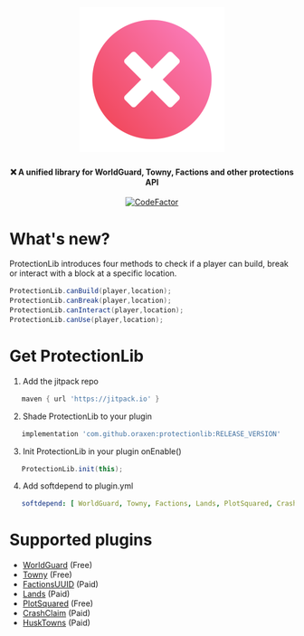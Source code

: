 <h1 align="center">
  <br>
  <img src="/logo.svg?raw=true" alt="ProtectionLib" width="256">
  <br>
</h1>


<h4 align="center">
    ❌ A unified library for WorldGuard, Towny, Factions and other protections API</h4>

<p align="center">
    <a href="https://www.codefactor.io/repository/github/oraxen/protectionlib">
        <img src="https://www.codefactor.io/repository/github/oraxen/protectionlib/badge" alt="CodeFactor" />
    </a>
</p>


# What's new?

ProtectionLib introduces four methods to check if a player can build, break or interact with a block at a specific location.

```java
ProtectionLib.canBuild(player,location);
ProtectionLib.canBreak(player,location);
ProtectionLib.canInteract(player,location);
ProtectionLib.canUse(player,location);
```

# Get ProtectionLib

1) Add the jitpack repo

```groovy
   maven { url 'https://jitpack.io' }
```

2) Shade ProtectionLib to your plugin

```groovy
   implementation 'com.github.oraxen:protectionlib:RELEASE_VERSION'
```

3) Init ProtectionLib in your plugin onEnable()

```java
   ProtectionLib.init(this);
```

4) Add softdepend to plugin.yml

```yaml
   softdepend: [ WorldGuard, Towny, Factions, Lands, PlotSquared, CrashClaim, HuskTowns ]
```

# Supported plugins
- [WorldGuard](https://dev.bukkit.org/projects/worldguard) (Free)
- [Towny](https://www.spigotmc.org/resources/towny-advanced.72694/) (Free)
- [FactionsUUID](https://www.spigotmc.org/resources/factionsuuid.1035/) (Paid)
- [Lands](https://www.spigotmc.org/resources/lands-land-claim-plugin-grief-prevention-protection-gui-management-nations-wars-1-17-support.53313/) (Paid)
- [PlotSquared](https://www.spigotmc.org/resources/plotsquared.1177/) (Free)
- [CrashClaim](https://www.spigotmc.org/resources/crashclaim-claiming-plugin.94037/) (Paid)
- [HuskTowns](https://www.spigotmc.org/resources/92672) (Paid)